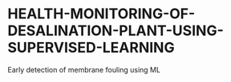 # HEALTH-MONITORING-OF-DESALINATION-PLANT-USING-SUPERVISED-LEARNING
Early detection of membrane fouling using ML
